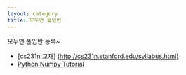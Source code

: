 ```yaml
---
layout: category
title: 모두연 풀잎반
---
```


<div class="message">
  모두연 풀입반 등록~ 
  
  <ul>
	<li> [cs231n 교재] <a href="http://cs231n.stanford.edu/syllabus.html" target="_blank">(http://cs231n.stanford.edu/syllabus.html) </a></li>
	<li> <a href="http://cs231n.github.io/python-numpy-tutorial/" target="_blank">Python Numpy Tutorial</a></li>
  </ul>
</div>